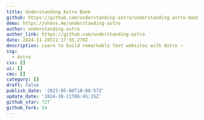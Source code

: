 ```yaml
---
title: Understanding Astro Book
github: https://github.com/understanding-astro/understanding-astro-book
demo: https://ohans.me/understanding-astro
author: understanding-astro
author_link: https://github.com/understanding-astro
date: 2024-11-28T21:17:55.270Z
description: Learn to build remarkably fast websites with Astro ✨
ssg:
  - Astro
css: []
ui: []
cms: []
category: []
draft: false
publish_date: '2023-05-08T10:00:57Z'
update_date: '2024-10-11T06:45:15Z'
github_star: 727
github_fork: 54
---
```

